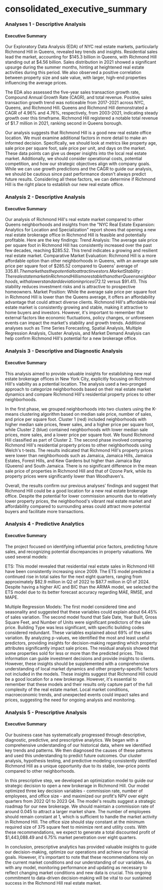 # consolidated_executive_summary

### Analyses 1 - Descriptive Analysis
#### Executive Summary
Our Exploratory Data Analysis (EDA) of NYC real estate markets, particularly Richmond Hill in Queens, revealed key trends and insights. Residential sales lead the market, accounting for $145.3 billion in Queens, with Richmond Hill standing out at $4.56 billion. Sales distribution in 2021 showed a significant upsurge during the summer months, hinting at heightened real estate activities during this period. We also observed a positive correlation between property size and sale value, with larger, high-end properties influencing the average prices.

The EDA also assessed the five-year sales transaction growth rate, Compound Annual Growth Rate (CAGR), and total revenue. Positive sales transaction growth trend was noticeable from 2017-2021 across NYC, Queens, and Richmond Hill. Queens and Richmond Hill demonstrated a CAGR of 4.96% and 4.76%, respectively, from 2003-2021, indicating steady growth over this timeframe. Richmond Hill registered a notable total revenue of $1.7 million in 2021, ranking second in Queens borough.

Our analysis suggests that Richmond Hill is a good new real estate office location. We must examine additional factors in more detail to make an informed decision. Specifically, we should look at metrics like property age, sale price per square foot, sale price per unit, and days on the market. These data points can give us deeper insights into the local real estate market. Additionally, we should consider operational costs, potential competition, and how our strategic objectives align with company goals. While we can use growth predictions and the CAGR to guide our analysis, we should be cautious since past performance doesn't always predict future results. Considering all these factors, we can determine if Richmond Hill is the right place to establish our new real estate office.

### Analysis 2 - Descriptive Analysis
#### Executive Summary
Our analysis of Richmond Hill's real estate market compared to other Queens neighborhoods and insights from the "NYC Real Estate Expansion: Analytics for Location and Specialization" report shows that opening a new real estate brokerage office in Richmond Hill is feasible and potentially profitable. Here are the key findings:
Trend Analysis: The average sale price per square foot in Richmond Hill has consistently increased over the past few decades, reaching $285.52. This trend indicates a growing and resilient real estate market.
Comparative Market Evaluation: Richmond Hill is a more affordable option than other neighborhoods in Queens, with an average sale price per square foot of $285.52 compared to Queens' average of $335.81. The market has the potential to attract investors.
Market Stability: The real estate market in Richmond Hill is more stable than other Queens neighborhoods, with a lower standard deviation in prices ($72.12 versus $91.41). This stability reduces investment risks and is attractive to prospective homeowners.
Market Position: While the average sale price per square foot in Richmond Hill is lower than the Queens average, it offers an affordability advantage that could attract diverse clients.
Richmond Hill's affordable real estate market is consistently growing and stable, making it attractive to home buyers and investors. However, it's important to remember that external factors like economic fluctuations, policy changes, or unforeseen events can impact the market's stability and growth trends. Additional analyses such as Time Series Forecasting, Spatial Analysis, Multiple Regression Analysis, Cluster Analysis, and Market Demand Analysis can help confirm Richmond Hill's potential for a new brokerage office.

### Analysis 3 - Descriptive and Diagnostic Analysis
#### Executive Summary
This analysis aimed to provide valuable insights for establishing new real estate brokerage offices in New York City, explicitly focusing on Richmond Hill's viability as a potential location. The analysis used a two-pronged approach to categorize neighborhoods based on their real estate market dynamics and compare Richmond Hill's residential property prices to other neighborhoods.

In the first phase, we grouped neighborhoods into two clusters using the K-means clustering algorithm based on median sale price, number of sales, and price per square foot. Cluster 1 (red) included neighborhoods with higher median sale prices, fewer sales, and a higher price per square foot, while Cluster 2 (blue) contained neighborhoods with lower median sale prices, more sales, and a lower price per square foot. We found Richmond Hill classified as part of Cluster 2.
The second phase involved comparing Richmond Hill's residential property prices to other neighborhoods using Welch's t-tests. The results indicated that Richmond Hill's property prices were lower than neighborhoods such as Jamaica, Jamaica Hills, Jamaica Estates, Forest Hills, and Kew Gardens but higher than Jamaica Bay (Queens) and South Jamaica. There is no significant difference in the mean sale price of properties in Richmond Hill and that of Ozone Park, while its property prices were significantly lower than Woodhaven's.

Overall, the results confirm our previous analyses’ findings and suggest that Richmond Hill could be a good location for a new real estate brokerage office. Despite the potential for lower commission amounts due to relatively lower property prices, the neighborhood's vibrant real estate market and affordability compared to surrounding areas could attract more potential buyers and facilitate more transactions.

### Analysis 4 - Predictive Analytics
#### Executive Summary
The project focused on identifying influential price factors, predicting future sales, and recognizing potential discrepancies in property valuations. We used several models:

ETS:
This model revealed that residential real estate sales in Richmond Hill have been consistently increasing since 2009. The ETS model predicted a continued rise in total sales for the next eight quarters, ranging from approximately $82.9 million in Q2 of 2022 to $87.7 million in Q1 of 2024. Despite having a higher AIC and BIC than the ARIMA model, we selected the ETS model due to its better forecast accuracy regarding MAE, RMSE, and MAPE.

Multiple Regression Models:
The first model considered time and seasonality and suggested that these variables could explain about 64.45% of sales variation. The second model found that Sale Date, Year Built, Gross Square Feet, and Number of Units were significant predictors of the sale price. Building Type was less significant, with specific building codes considered redundant. These variables explained about 69% of the sales variation. By analyzing p-values, we identified the most and least useful predictors, providing insights for decision-making regarding which property attributes significantly impact sale prices. The residual analysis showed that some properties sold for less or more than the predicted prices. This information can guide investment decisions and provide insights to clients. However, these insights should be supplemented with a comprehensive understanding of local market dynamics and other property-specific factors not included in the models. These insights suggest that Richmond Hill could be a good location for a new brokerage. However, it's essential to remember that these models and their results only capture part of the full complexity of the real estate market. Local market conditions, macroeconomic trends, and unexpected events could impact sales and prices, suggesting the need for ongoing analysis and monitoring.

### Analysis 5 - Prescriptive Analysis
#### Executive Summary
Our business case has systematically progressed through descriptive, diagnostic, predictive, and prescriptive analytics. We began with a comprehensive understanding of our historical data, where we identified key trends and patterns. We then diagnosed the causes of these patterns and used this understanding to predict future outcomes. Our cluster analysis, hypothesis testing, and predictive modeling consistently identified Richmond Hill as a unique opportunity due to its stable, low-price points compared to other neighborhoods.

In this prescriptive step, we developed an optimization model to guide our strategic decision to open a new brokerage in Richmond Hill. Our model optimized three key decision variables - commission rate, number of employees, and office size - and maximized our profit's NPV over eight quarters from 2022 Q1 to 2023 Q4. The model's results suggest a strategic roadmap for our new brokerage. We should maintain a commission rate of around 0.045 to attract a larger market share. The number of employees should remain constant at 1, which is sufficient to handle the market activity in Richmond Hill. The office size should stay constant at the minimum required size of 375 square feet to minimize rent and utility costs. With these recommendations, we expect to generate a total discounted profit of $1,443,088.49 and 6.75% market penetration over eight quarters.

In conclusion, prescriptive analytics has provided valuable insights to guide our decision-making, optimize our operations and achieve our financial goals. However, it's important to note that these recommendations rely on the current market conditions and our understanding of our variables. As with any model, monitoring performance and updating as necessary to reflect changing market conditions and new data is crucial. This ongoing commitment to data-driven decision-making will be vital to our sustained success in the Richmond Hill real estate market.
